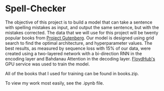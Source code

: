 # Spell-Checker

The objective of this project is to build a model that can take a sentence with spelling mistakes as input, and output the same sentence, but with the mistakes corrected. The data that we will use for this project will be twenty popular books from [Project Gutenberg](http://www.gutenberg.org/ebooks/search/?sort_order=downloads). Our model is designed using grid search to find the optimal architecture, and hyperparameter values. The best results, as measured by sequence loss with 15% of our data, were created using a two-layered network with a bi-direction RNN in the encoding layer and Bahdanau Attention in the decoding layer. [FloydHub's](https://www.floydhub.com/) GPU service was used to train the model.

All of the books that I used for training can be found in books.zip.

To view my work most easily, see the .ipynb file.
